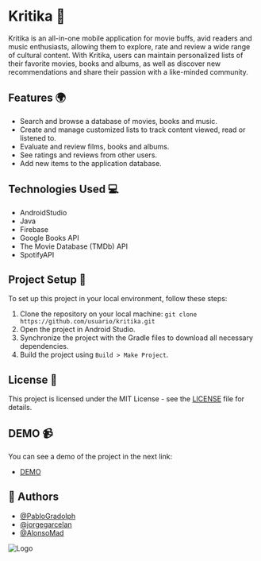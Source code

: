 # Kritika 📲

Kritika is an all-in-one mobile application for movie buffs, avid readers and music enthusiasts, allowing them to explore, rate and review a wide range of cultural content. With Kritika, users can maintain personalized lists of their favorite movies, books and albums, as well as discover new recommendations and share their passion with a like-minded community.

## Features 🌍

- Search and browse a database of movies, books and music.
- Create and manage customized lists to track content viewed, read or listened to.
- Evaluate and review films, books and albums.
- See ratings and reviews from other users.
- Add new items to the application database.

## Technologies Used 💻

- AndroidStudio
- Java
- Firebase
- Google Books API
- The Movie Database (TMDb) API
- SpotifyAPI

## Project Setup 🚀

To set up this project in your local environment, follow these steps:

1. Clone the repository on your local machine:
`git clone https://github.com/usuario/kritika.git`
2. Open the project in Android Studio.
3. Synchronize the project with the Gradle files to download all necessary dependencies.
4. Build the project using `Build > Make Project`.

## License 📄

This project is licensed under the MIT License - see the [LICENSE](LICENSE) file for details.

## DEMO 📹

You can see a demo of the project in the next link:

- [DEMO](https://youtu.be/zzogLWfVgrE)

## 👥 Authors

- [@PabloGradolph](https://github.com/PabloGradolph)
- [@jorgegarcelan](https://github.com/jorgegarcelan)
- [@AlonsoMad](https://github.com/AlonsoMad)


![Logo](https://upload.wikimedia.org/wikipedia/commons/4/47/Acronimo_y_nombre_uc3m.png)
